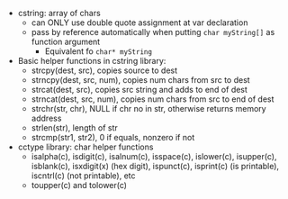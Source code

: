 


- cstring: array of chars
	- can ONLY use double quote assignment at var declaration
	- pass by reference automatically when putting `char myString[]` as function argument
		- Equivalent fo `char* myString`
- Basic helper functions in cstring library:
	- strcpy(dest, src), copies source to dest
	- strncpy(dest, src, num), copies num chars from src to dest
	- strcat(dest, src), copies src string and adds to end of dest
	- strncat(dest, src, num), copies num chars from src to end of dest
	- strchr(str, chr), NULL if chr no in str, otherwise returns memory address
	- strlen(str), length of str
	- strcmp(str1, str2), 0 if equals, nonzero if not
- cctype library: char helper functions
	- isalpha(c), isdigit(c), isalnum(c), isspace(c), islower(c), isupper(c), isblank(c), isxdigit(x) (hex digit), ispunct(c), isprint(c) (is printable), iscntrl(c) (not printable), etc
	- toupper(c) and tolower(c)